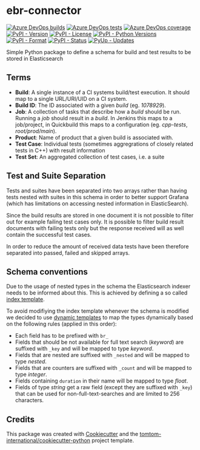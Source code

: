 # ebr-connector

[![Azure DevOps builds](https://img.shields.io/azure-devops/build/tomtomweb/GitHub-TomTom-International/19/master.svg)](https://dev.azure.com/tomtomweb/GitHub-TomTom-International/_build/latest?definitionId=19&branchName=master)
[![Azure DevOps tests](https://img.shields.io/azure-devops/tests/tomtomweb/GitHub-TomTom-International/19/master.svg)](https://dev.azure.com/tomtomweb/GitHub-TomTom-International/_build/latest?definitionId=19&branchName=master)
[![Azure DevOps coverage](https://img.shields.io/azure-devops/coverage/tomtomweb/GitHub-TomTom-International/19/master.svg)](https://dev.azure.com/tomtomweb/GitHub-TomTom-International/_build/latest?definitionId=19&branchName=master)
[![PyPI - Version](https://img.shields.io/pypi/v/ebr-connector.svg)](https://pypi.org/project/ebr-connector/)
[![PyPI - License](https://img.shields.io/pypi/l/ebr-connector.svg)](https://pypi.org/project/ebr-connector/)
[![PyPI - Python Versions](https://img.shields.io/pypi/pyversions/ebr-connector.svg)](https://pypi.org/project/ebr-connector/)
[![PyPI - Format](https://img.shields.io/pypi/format/ebr-connector.svg)](https://pypi.org/project/ebr-connector/)
[![PyPI - Status](https://img.shields.io/pypi/status/ebr-connector.svg)](https://pypi.org/project/ebr-connector/)
[![PyUp - Updates](https://pyup.io/repos/github/tomtom-international/ebr-connector/shield.svg)](https://pyup.io/repos/github/tomtom-international/ebr-connector/)

Simple Python package to define a schema for build and test results to be stored in Elasticsearch

## Terms

* **Build**: A single instance of a CI systems build/test execution. It should map to a single URL/URI/UID on a CI system.
* **Build ID**: The ID associated with a given *build* (eg. *1078929*).
* **Job**: A collection of tasks that describe how a *build* should be run. Running a *job* should result in a *build*. In Jenkins this maps to a job/project,
in Quickbuild this maps to a configuration (eg. *cpp-tests*, *root/prod/main*).
* **Product**: Name of product that a given build is associated with.
* **Test Case**: Individual tests (sometimes aggregrations of closely related tests in C++) with result information
* **Test Set**: An aggregated collection of test cases, i.e. a suite

## Test and Suite Separation

Tests and suites have been separated into two arrays rather than having tests nested with suites in this schema in order to better support Grafana
(which has limitations on accessing nested information in ElasticSearch).

Since the build results are stored in one document it is not possible to filter out for example failing test cases only. It is possible to filter build result
documents with failing tests only but the response received will as well contain the successful test cases.

In order to reduce the amount of received data tests have been therefore separated into passed, failed and skipped arrays.

## Schema conventions

Due to the usage of nested types in the schema the Elasticsearch indexer needs to be informed about this. This is achieved by defining a so called [index
template](https://www.elastic.co/guide/en/elasticsearch/reference/current/indices-templates.html).

To avoid modifiying the index template whenever the schema is modified we decided to use
[dynamic templates](https://www.elastic.co/guide/en/elasticsearch/reference/current/dynamic-templates.html) to map the types dynamically
based on the following rules (applied in this order):

* Each field has to be prefixed with `br_`
* Fields that should be not available for full text search (*keyword*) are suffixed with `_key` and will be mapped to type *keyword*.
* Fields that are nested are suffixed with `_nested` and will be mapped to type *nested*.
* Fields that are counters are suffixed with `_count` and will be mapped to type *integer*.
* Fields containing `duration` in their name will be mapped to type *float*.
* Fields of type *string* get a raw field (except they are suffixed with `_key`) that can be used for non-full-text-searches and are limited to 256 characters.


## Credits
This package was created with [Cookiecutter](https://github.com/audreyr/cookiecutter) and the [tomtom-international/cookiecutter-python](https://github.com/tomtom-international/cookiecutter-python) project template.
